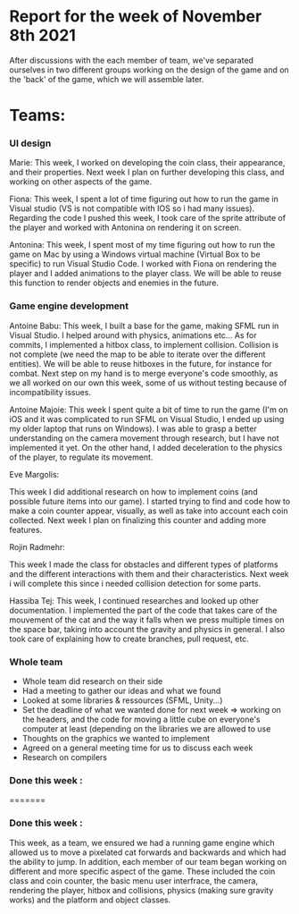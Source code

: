 #  Report for the week of November 8th 2021
After discussions with the each member of team, we've separated ourselves in two different groups working on the design of the game and on the 'back' of the game, which we will assemble later.

# Teams:

### UI design

Marie:
This week, I worked on developing the coin class, their appearance, and their properties. Next week I plan on further developing this class, and working on other aspects of the game.



Fiona:
This week, I spent a lot of time figuring out how to run the game in Visual studio (VS is not compatible with IOS so i had many issues). Regarding the code I pushed this week, I took care of the sprite attribute of the player and worked with Antonina on rendering it on screen.



Antonina: This week, I spent most of my time figuring out how to run the game on Mac by using a Windows virtual machine (Virtual Box to be specific) to run Visual Studio Code. I worked with Fiona on rendering the player and I added animations to the player class. We will be able to reuse this function to render objects and enemies in the future.



### Game engine development
Antoine Babu:
This week, I built a base for the game, making SFML run in Visual Studio. I helped around with physics, animations etc... As for commits, I implemented a hitbox class, to implement collision. Collision is not complete (we need the map to be able to iterate over the different entities). We will be able to reuse hitboxes in the future, for instance for combat. Next step on my hand is to merge everyone's code smoothly, as we all worked on our own this week, some of us without testing because of incompatibility issues.



Antoine Majoie:
This week I spent quite a bit of time to run the game (I'm on iOS and it was complicated to run SFML on Visual Studio, I ended up using my older laptop that runs on Windows). I was able to grasp a better understanding on the camera movement through research, but I have not implemented it yet. On the other hand, I added deceleration to the physics of the player, to regulate its movement.




Eve Margolis:

This week I did additional research on how to implement coins (and possible future items into our game). I started trying to find and code how to make a coin counter appear, visually, as well as take into account each coin collected. Next week I plan on finalizing this counter and adding more features.



Rojin Radmehr:

This week I made the class for obstacles and different types of platforms and the different interactions with them and their characteristics.
Next week i will complete this since i needed collision detection for some parts.


Hassiba Tej: This week, I continued researches and looked up other documentation. I implemented the part of the code that takes care of the mouvement of the cat and the way it falls when we press multiple times on the space bar, taking into account the gravity and physics in general.
I also took care of explaining how to create branches, pull request, etc.



### Whole team
- Whole team did research on their side
- Had a meeting to gather our ideas and what we found
- Looked at some libraries & ressources (SFML, Unity...)
- Set the deadline of what we wanted done for next week => working on the headers, and the code for moving a little cube on everyone's computer at least (depending on the libraries we are allowed to use
- Thoughts on the graphics we wanted to implement
- Agreed on a general meeting time for us to discuss each week
- Research on compilers

### Done this week :
=======
  

### Done this week :
This week, as a team, we ensured we had a running game engine which allowed us to move a pixelated cat forwards and backwards and which had the ability to jump. In addition, each member of our team 
began working on different and more specific aspect of the game. These included the coin class and coin counter, the basic menu user interfrace, the camera, rendering the player, hitbox and collisions, physics (making sure gravity works) and the platform and object classes.


